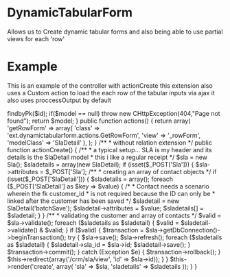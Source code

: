 DynamicTabularForm
==================
Allows us to Create dynamic tabular forms and also being able to use partial views for each 'row'

Example
==================

This is an example of the controller with actionCreate
this extension also uses a Custom action to load the each row of the tabular inputs via ajax
it also uses proccessOutput by default
<?php

class SlaController extends Controller {
    public function loadModel($id){
        $model = Sla::model()->findbyPk($id);
        if($model == null)
            throw new CHttpException(404,"Page not found");
        return $model;
    }
    public function actions() {
        return array(
            'getRowForm' => array(
                'class' => 'ext.dynamictabularform.actions.GetRowForm',
                'view' => '_rowForm',
                'modelClass' => 'SlaDetail'
            ),
        );
    }

    /**
     * without relation extension
     */
    public function actionCreate() {
        /**
         * a typical setup... SLA is my header and its details is the SlaDetail model
         * this i like a regular receipt
         */
        $sla = new Sla();
        $sladetails = array(new SlaDetail);

        if (isset($_POST['Sla'])) {
            $sla->attributes = $_POST['Sla'];

            /**
             * creating an array of contact objects
             */
            if (isset($_POST['SlaDetail'])) {
                $sladetails = array();
                foreach ($_POST['SlaDetail'] as $key => $value) {
                    /*
                     * Contact needs a scenario wherein the fk customer_id
                     * is not required because the ID can only be
                     * linked after the customer has been saved
                     */
                    $sladetail = new SlaDetail('batchSave');
                    $sladetail->attributes = $value;
                    $sladetails[] = $sladetail;
                }
            }
            /**
             * validating the customer and array of contacts
             */
            $valid = $sla->validate();
            foreach ($sladetails as $sladetail) {
                $valid = $sladetail->validate() & $valid;
            }

            if ($valid) {
                $transaction = $sla->getDbConnection()->beginTransaction();
                try {
                    $sla->save();
                    $sla->refresh();

                    foreach ($sladetails as $sladetail) {
                        $sladetail->sla_id = $sla->id;
                        $sladetail->save();
                    }
                    $transaction->commit();
                } catch (Exception $e) {
                    $transaction->rollback();
                }



                $this->redirect(array('/crm/sla/view', 'id' => $sla->id));
            }
        }
        $this->render('create', array(
            'sla' => $sla,
            'sladetails' => $sladetails
        ));
    }

}
